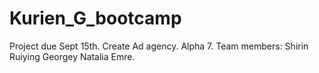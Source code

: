 # Kurien_G_bootcamp
Project due Sept 15th. Create Ad agency. Alpha 7. Team members: Shirin Ruiying Georgey Natalia Emre.
